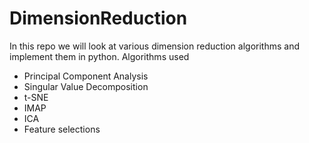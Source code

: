 # DimensionReduction

In this repo we will look at various dimension reduction algorithms and implement them in python.
Algorithms used
* Principal Component Analysis
* Singular Value Decomposition
* t-SNE
* IMAP
* ICA
* Feature selections

